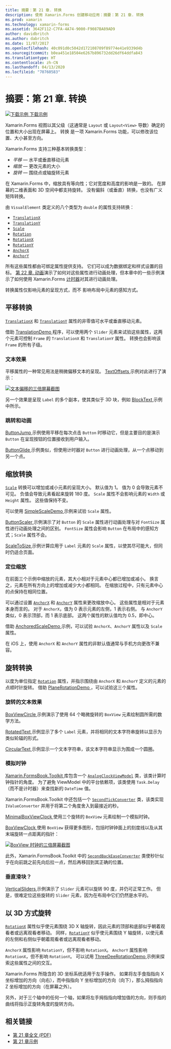 ```yaml
---
title: 摘要：第 21 章. 转换
description: 使用 Xamarin.Forms 创建移动应用：摘要：第 21 章. 转换
ms.prod: xamarin
ms.technology: xamarin-forms
ms.assetid: 3642F112-C7FA-4A74-9000-F9087BA89AD9
author: davidbritch
ms.author: dabritch
ms.date: 11/07/2017
ms.openlocfilehash: 40c091d0c5042d172108709f89774e41e9339d4b
ms.sourcegitcommit: b0ea451e18504e6267b896732dd26df64ddfa843
ms.translationtype: HT
ms.contentlocale: zh-CN
ms.lasthandoff: 04/13/2020
ms.locfileid: "70760583"
---
```

# <a name="summary-of-chapter-21-transforms"></a>摘要：第 21 章. 转换

[![下载示例](~/media/shared/download.png) 下载示例](https://github.com/xamarin/xamarin-forms-book-samples/tree/master/Chapter21)

Xamarin.Forms 视图以其父级（这通常是 `Layout` 或 `Layout<View>` 导数）确定的位置和大小出现在屏幕上。 转换  是一项 Xamarin.Forms 功能，可以修改该位置、大小甚至方向。

Xamarin.Forms 支持三种基本转换类型：

- *平移* &mdash; 水平或垂直移动元素
- *缩放* &mdash; 更改元素的大小
- *旋转* &mdash; 围绕点或轴旋转元素

在 Xamarin.Forms 中，缩放具有等向性；它对宽度和高度的影响是一致的。 在屏幕的二维表面和 3D 空间中都支持旋转。 没有偏斜（或垂直）转换，也没有广义矩阵转换。

由 `VisualElement` 类定义的八个类型为 `double` 的属性支持转换：

- [`TranslationX`](xref:Xamarin.Forms.VisualElement.TranslationX)
- [`TranslationY`](xref:Xamarin.Forms.VisualElement.TranslationY)
- [`Scale`](xref:Xamarin.Forms.VisualElement.Scale)
- [`Rotation`](xref:Xamarin.Forms.VisualElement.Rotation)
- [`RotationX`](xref:Xamarin.Forms.VisualElement.RotationX)
- [`RotationY`](xref:Xamarin.Forms.VisualElement.RotationY)
- [`AnchorX`](xref:Xamarin.Forms.VisualElement.AnchorX)
- [`AnchorY`](xref:Xamarin.Forms.VisualElement.AnchorY)

所有这些属性都由可绑定属性提供支持。 它们可以成为数据绑定和样式设置的目标。 [第 22 章.  动画](~/xamarin-forms/creating-mobile-apps-xamarin-forms/summaries/chapter22.md)演示了如何对这些属性进行动画处理，但本章中的一些示例演示了如何使用 Xamarin.Forms [计时器](~/xamarin-forms/platform/device.md#devicestarttimer)对其进行动画处理。

转换属性仅影响元素的呈现方式，而不  影响布局中元素的感知方式。

## <a name="the-translation-transform"></a>平移转换

[`TranslationX`](xref:Xamarin.Forms.VisualElement.TranslationX) 和 [`TranslationY`](xref:Xamarin.Forms.VisualElement.TranslationY) 属性的非零值可水平或垂直移动元素。

借助 [TranslationDemo  ](https://github.com/xamarin/xamarin-forms-book-samples/tree/master/Chapter21/TranslationDemo) 程序，可以使用两个 `Slider` 元素来试验这些属性，这两个元素可控制 `Frame` 的 `TranslationX` 和 `TranslationY` 属性。 转换也会影响该 `Frame` 的所有子级。

### <a name="text-effects"></a>文本效果

平移属性的一种常见用法是稍微偏移文本的呈现。 [TextOffsets  ](https://github.com/xamarin/xamarin-forms-book-samples/tree/master/Chapter21/TextOffsets) 示例对此进行了演示：

[![文本偏移的三倍屏幕截图](images/ch21fg03-small.png "文本偏移")](images/ch21fg03-large.png#lightbox "文本偏移")

另一个效果是呈现 `Label` 的多个副本，使其类似于 3D 块，例如 [BlockText  ](https://github.com/xamarin/xamarin-forms-book-samples/tree/master/Chapter21/BlockText) 示例中所示。

### <a name="jumps-and-animations"></a>跳转和动画

[ButtonJump  ](https://github.com/xamarin/xamarin-forms-book-samples/tree/master/Chapter21/ButtonJump) 示例使用平移在每次点击 `Button` 时移动它，但是主要目的是演示 `Button` 在呈现按钮的位置接收到用户输入。

[ButtonGlide  ](https://github.com/xamarin/xamarin-forms-book-samples/tree/master/Chapter21/ButtonGlide) 示例类似，但使用计时器对 `Button` 进行动画处理，从一个点移动到另一个点。

## <a name="the-scale-transform"></a>缩放转换

[`Scale`](xref:Xamarin.Forms.VisualElement.Scale) 转换可以增加或减小元素的呈现大小。 默认值为 1。 值为 0 会导致元素不可见。 负值会导致元素看起来旋转 180 度。 `Scale` 属性不会影响元素的 `Width` 或 `Height` 属性。 这些值保持不变。

可以使用 [SimpleScaleDemo  ](https://github.com/xamarin/xamarin-forms-book-samples/tree/master/Chapter21/SimpleScaleDemo) 示例来试验 `Scale` 属性。

[ButtonScaler  ](https://github.com/xamarin/xamarin-forms-book-samples/tree/master/Chapter21/ButtonScaler) 示例演示了对 `Button` 的 `Scale` 属性进行动画处理与对 `FontSize` 属性进行动画处理之间的区别。 `FontSize` 属性会影响 `Button` 在布局中的感知方式；`Scale` 属性不会。

[ScaleToSize  ](https://github.com/xamarin/xamarin-forms-book-samples/tree/master/Chapter21/ScaleToSize) 示例计算应用于 `Label` 元素的 `Scale` 属性，以使其尽可能大，但同时仍适合页面。

### <a name="anchoring-the-scale"></a>定位缩放

在前面三个示例中缩放的元素，其大小相对于元素中心都已增加或减小。 换言之，元素在所有方向上的增加或减少大小都相同。 在缩放过程中，只有元素中心的点保持在相同位置。

可以通过设置 [`AnchorX`](xref:Xamarin.Forms.VisualElement.AnchorX) 和 [`AnchorY`](xref:Xamarin.Forms.VisualElement.AnchorY) 属性来更改缩放中心。 这些属性是相对于元素本身而言的。 对于 `AnchorX`，值为 0 表示元素的左侧，1 表示右侧。 与 `AnchorY` 类似，0 表示顶部，而 1 表示底部。 这两个属性的默认值均为 0.5，即中心。

借助 [AnchoredScaleDemo  ](https://github.com/xamarin/xamarin-forms-book-samples/tree/master/Chapter21/AnchoredScaleDemo) 示例，可以试验 `AnchorX`、`AnchorY` 属性以及 `Scale` 属性。

在 iOS 上，使用 `AnchorX` 和 `AnchorY` 属性的非默认值通常与手机方向更改不兼容。

## <a name="the-rotation-transform"></a>旋转转换

以度为单位指定 [`Rotation`](xref:Xamarin.Forms.VisualElement.Rotation) 属性，并指示围绕由 `AnchorX` 和 `AnchorY` 定义的元素的点顺时针旋转。 借助 [PlaneRotationDemo  ](https://github.com/xamarin/xamarin-forms-book-samples/tree/master/Chapter21/PlaneRotationDemo)，可以试验这三个属性。

### <a name="rotated-text-effects"></a>旋转的文本效果

[BoxViewCircle  ](https://github.com/xamarin/xamarin-forms-book-samples/tree/master/Chapter21/BoxViewCircle) 示例演示了使用 64 个略微旋转的 `BoxView` 元素绘制圆所需的数学方法。

[RotatedText  ](https://github.com/xamarin/xamarin-forms-book-samples/tree/master/Chapter21/RotatedText) 示例显示了多个 `Label` 元素，并将相同的文本字符串旋转以显示为类似轮辐的形式。

[CircularText  ](https://github.com/xamarin/xamarin-forms-book-samples/tree/master/Chapter21/CircularText) 示例显示一个文本字符串，该文本字符串显示为围成一个圆圈。

### <a name="an-analog-clock"></a>模拟时钟

[Xamarin.FormsBook.Toolkit  ](https://github.com/xamarin/xamarin-forms-book-samples/tree/master/Libraries/Xamarin.FormsBook.Toolkit) 库包含一个 [`AnalogClockViewModel`](https://github.com/xamarin/xamarin-forms-book-samples/blob/master/Libraries/Xamarin.FormsBook.Toolkit/Xamarin.FormsBook.Toolkit/AnalogClockViewModel.cs) 类，该类计算时钟指针的角度。 为了避免 ViewModel 中的平台依赖项，该类使用 `Task.Delay`（而不是计时器）来查找新的 `DateTime` 值。

Xamarin.FormsBook.Toolkit  中还包括一个 [`SecondTickConverter`](https://github.com/xamarin/xamarin-forms-book-samples/blob/master/Libraries/Xamarin.FormsBook.Toolkit/Xamarin.FormsBook.Toolkit/SecondTickConverter.cs) 类，该类实现 `IValueConverter` 并用于将第二个角度舍入到最接近的秒。

[MinimalBoxViewClock  ](https://github.com/xamarin/xamarin-forms-book-samples/tree/master/Chapter21/MinimalBoxViewClock) 使用三个旋转的 `BoxView` 元素绘制一个模拟时钟。

[BoxViewClock  ](https://github.com/xamarin/xamarin-forms-book-samples/tree/master/Chapter21/BoxViewClock) 使用 `BoxView` 获得更多图形，包括时钟钟面上的刻度线以及从其末端旋转一点距离的指针：

[![BoxView 时钟的三倍屏幕截图](images/ch21fg17-small.png "模拟时钟钟面")](images/ch21fg17-large.png#lightbox "模拟时钟钟面")

此外，Xamarin.FormsBook.Toolkit  中的 [`SecondBackEaseConverter`](https://github.com/xamarin/xamarin-forms-book-samples/blob/master/Libraries/Xamarin.FormsBook.Toolkit/Xamarin.FormsBook.Toolkit/SecondBackEaseConverter.cs) 类使秒针似乎在向前跳之前先向后拉一点，然后再移回到其正确的位置。

### <a name="vertical-sliders"></a>垂直滑块？

[VerticalSliders  ](https://github.com/xamarin/xamarin-forms-book-samples/tree/master/Chapter21/VerticalSliders) 示例演示了 `Slider` 元素可以旋转 90 度，并仍可正常工作。 但是，很难定位这些旋转的 `Slider` 元素，因为在布局中它们仍然是水平的。

## <a name="3d-ish-rotations"></a>以 3D 方式旋转

[`RotationX`](xref:Xamarin.Forms.VisualElement.RotationX) 属性似乎使元素围绕 3D X 轴旋转，因此元素的顶部和底部似乎朝着观看者或远离观看者移动。 同样，[`RotationY`](xref:Xamarin.Forms.VisualElement.RotationY) 似乎使元素围绕 Y 轴旋转，以使元素的左侧和右侧似乎朝着观看者或远离观看者移动。

`AnchorX` 属性影响 `RotationY`，但不影响 `RotationX`。 `AnchorY` 属性影响 `RotationX`，但不影响 `RotationY`。 可以试用 [ThreeDeeRotationDemo  ](https://github.com/xamarin/xamarin-forms-book-samples/tree/master/Chapter21/ThreeDeeRotationDemo) 示例来探索这些属性之间的交互。

Xamarin.Forms 所隐含的 3D 坐标系统适用于左手操作。 如果将左手食指指向 X 坐标增加的方向（向右），而中指指向 Y 坐标增加的方向（向下），那么拇指指向 Z 坐标增加的方向（在屏幕之外）。

另外，对于三个轴中的任何一个轴，如果将左手拇指指向增加值的方向，则手指的曲线将指示正旋转角度的旋转方向。

## <a name="related-links"></a>相关链接

- [第 21 章全文 (PDF)](https://download.xamarin.com/developer/xamarin-forms-book/XamarinFormsBook-Ch21-Apr2016.pdf)
- [第 21 章示例](https://github.com/xamarin/xamarin-forms-book-samples/tree/master/Chapter21)
